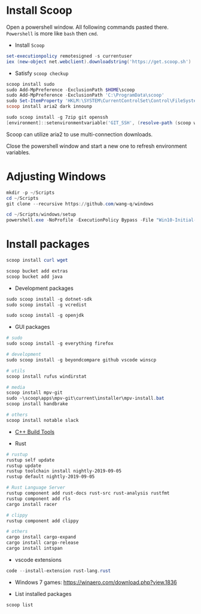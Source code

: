 # Install Scoop

Open a powershell window. All following commands pasted there.
`Powershell` is more like `bash` then `cmd`.

* Install `Scoop`

```ps1
set-executionpolicy remotesigned -s currentuser
iex (new-object net.webclient).downloadstring('https://get.scoop.sh')

```

* Satisfy `scoop checkup`

```ps1
scoop install sudo
sudo Add-MpPreference -ExclusionPath $HOME\scoop
sudo Add-MpPreference -ExclusionPath 'C:\ProgramData\scoop'
sudo Set-ItemProperty 'HKLM:\SYSTEM\CurrentControlSet\Control\FileSystem' -Name 'LongPathsEnabled' -Value 1
scoop install aria2 dark innounp

sudo scoop install -g 7zip git openssh
[environment]::setenvironmentvariable('GIT_SSH', (resolve-path (scoop which ssh)), 'USER')

```

Scoop can utilize aria2 to use multi-connection downloads.

Close the powershell window and start a new one to refresh environment variables.

# Adjusting Windows

```ps1
mkdir -p ~/Scripts
cd ~/Scripts
git clone --recursive https://github.com/wang-q/windows

cd ~/Scripts/windows/setup
powershell.exe -NoProfile -ExecutionPolicy Bypass -File "Win10-Initial-Setup-Script/Win10.ps1" -include "Win10-Initial-Setup-Script/Win10.psm1" -preset "Default.preset"

```

# Install packages

```ps1
scoop install curl wget

scoop bucket add extras
scoop bucket add java

```

* Development packages

```ps1
sudo scoop install -g dotnet-sdk
sudo scoop install -g vcredist

sudo scoop install -g openjdk

```

* GUI packages

```ps1
# sudo
sudo scoop install -g everything firefox

# development
sudo scoop install -g beyondcompare github vscode winscp

# utils
scoop install rufus windirstat

# media
scoop install mpv-git
sudo ~\scoop\apps\mpv-git\current\installer\mpv-install.bat
scoop install handbrake

# others
scoop install notable slack

```

* [C++ Build Tools](https://visualstudio.microsoft.com/visual-cpp-build-tools/)

* Rust

```ps1
# rustup
rustup self update
rustup update
rustup toolchain install nightly-2019-09-05
rustup default nightly-2019-09-05

# Rust Language Server
rustup component add rust-docs rust-src rust-analysis rustfmt
rustup component add rls
cargo install racer

# clippy
rustup component add clippy

# others
cargo install cargo-expand
cargo install cargo-release
cargo install intspan

```

* vscode extensions

```ps1
code --install-extension rust-lang.rust

```

* Windows 7 games: https://winaero.com/download.php?view.1836

* List installed packages

```ps1
scoop list

```
